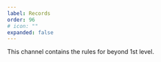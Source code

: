 ```yaml
---
label: Records
order: 96
# icon: ""
expanded: false
---
```


This channel contains the rules for beyond 1st level. 